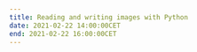 ```yaml
---
title: Reading and writing images with Python
date: 2021-02-22 14:00:00CET
end: 2021-02-22 16:00:00CET
---
```

